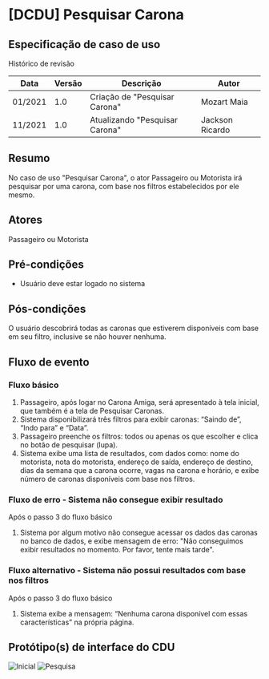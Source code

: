 # [DCDU] Pesquisar Carona
## Especificação de caso de uso

Histórico de revisão

| Data | Versão | Descrição | Autor |
|--|--|--|--|
| 01/2021 | 1.0 | Criação de "Pesquisar Carona" | Mozart Maia |
| 11/2021 | 1.0 | Atualizando "Pesquisar Carona" | Jackson Ricardo |


## Resumo
No caso de uso "Pesquisar Carona", o ator Passageiro ou Motorista irá pesquisar por uma carona, com base nos filtros estabelecidos por ele mesmo.

## Atores
Passageiro ou Motorista

## Pré-condições

 - Usuário deve estar logado no sistema

## Pós-condições
O usuário descobrirá todas as caronas que estiverem disponíveis com base em seu filtro, inclusive se não houver nenhuma.

## Fluxo de evento
### Fluxo básico

 1. Passageiro, após logar no Carona Amiga, será apresentado à tela inicial, que também é a tela de Pesquisar Caronas.
 2. Sistema disponibilizará três filtros para exibir caronas: “Saindo de”, “Indo para” e “Data”.
 3. Passageiro preenche os filtros: todos ou apenas os que escolher e clica no botão de pesquisar (lupa).
 4. Sistema exibe uma lista de resultados, com dados como: nome do motorista, nota do motorista, endereço de saída, endereço de destino, dias da semana que a carona ocorre, vagas na carona e horário, e exibe número de caronas disponíveis com base nos filtros.

### Fluxo de erro - Sistema não consegue exibir resultado 
Após o passo 3 do fluxo básico

 1. Sistema por algum motivo não consegue acessar os dados das caronas no banco de dados, e exibe mensagem de erro: "Não conseguimos exibir resultados no momento. Por favor, tente mais tarde".

### Fluxo alternativo - Sistema não possui resultados com base nos filtros

Após o passo 3 do fluxo básico

 1. Sistema exibe a mensagem: “Nenhuma carona disponível com essas características” na própria página.

## Protótipo(s) de interface do CDU
![Inicial](https://user-images.githubusercontent.com/77278366/196989819-58ad5b6e-564b-42e2-92ad-b22e1232ad8f.png)
![Pesquisa](https://user-images.githubusercontent.com/77278366/196989830-b269d16c-74da-42a1-a3c0-3fccb755ef16.png)


